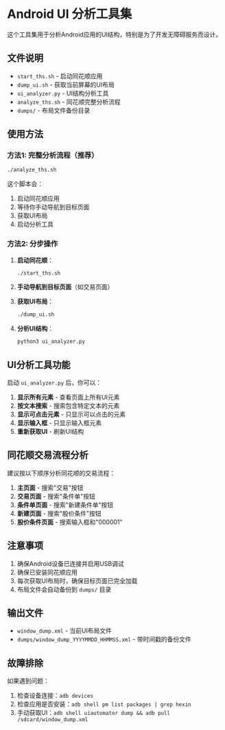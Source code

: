 # Android UI 分析工具集

这个工具集用于分析Android应用的UI结构，特别是为了开发无障碍服务而设计。

## 文件说明

- `start_ths.sh` - 启动同花顺应用
- `dump_ui.sh` - 获取当前屏幕的UI布局
- `ui_analyzer.py` - UI结构分析工具
- `analyze_ths.sh` - 同花顺完整分析流程
- `dumps/` - 布局文件备份目录

## 使用方法

### 方法1: 完整分析流程（推荐）

```bash
./analyze_ths.sh
```

这个脚本会：
1. 启动同花顺应用
2. 等待你手动导航到目标页面
3. 获取UI布局
4. 启动分析工具

### 方法2: 分步操作

1. **启动同花顺**：
   ```bash
   ./start_ths.sh
   ```

2. **手动导航到目标页面**（如交易页面）

3. **获取UI布局**：
   ```bash
   ./dump_ui.sh
   ```

4. **分析UI结构**：
   ```bash
   python3 ui_analyzer.py
   ```

## UI分析工具功能

启动 `ui_analyzer.py` 后，你可以：

1. **显示所有元素** - 查看页面上所有UI元素
2. **按文本搜索** - 搜索包含特定文本的元素
3. **显示可点击元素** - 只显示可以点击的元素
4. **显示输入框** - 只显示输入框元素
5. **重新获取UI** - 刷新UI结构

## 同花顺交易流程分析

建议按以下顺序分析同花顺的交易流程：

1. **主页面** - 搜索"交易"按钮
2. **交易页面** - 搜索"条件单"按钮
3. **条件单页面** - 搜索"新建条件单"按钮
4. **新建页面** - 搜索"股价条件"按钮
5. **股价条件页面** - 搜索输入框和"000001"

## 注意事项

1. 确保Android设备已连接并启用USB调试
2. 确保已安装同花顺应用
3. 每次获取UI布局时，确保目标页面已完全加载
4. 布局文件会自动备份到 `dumps/` 目录

## 输出文件

- `window_dump.xml` - 当前UI布局文件
- `dumps/window_dump_YYYYMMDD_HHMMSS.xml` - 带时间戳的备份文件

## 故障排除

如果遇到问题：

1. 检查设备连接：`adb devices`
2. 检查应用是否安装：`adb shell pm list packages | grep hexin`
3. 手动获取UI：`adb shell uiautomator dump && adb pull /sdcard/window_dump.xml`